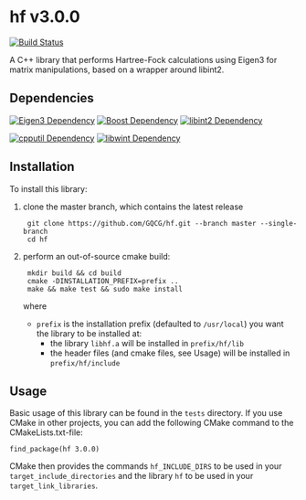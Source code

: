 # hf v3.0.0

[![Build Status](https://travis-ci.org/GQCG/hf.svg?branch=develop)](https://travis-ci.org/GQCG/hf)

A C++ library that performs Hartree-Fock calculations using Eigen3 for matrix manipulations, based on a wrapper around libint2.


## Dependencies
[![Eigen3 Dependency](https://img.shields.io/badge/Eigen-3.3.4+-000000.svg)](http://eigen.tuxfamily.org/index.php?title=Main_Page)
[![Boost Dependency](https://img.shields.io/badge/Boost-1.65.1+-000000.svg)](www.boost.org)
[![libint2 Dependency](https://img.shields.io/badge/libint-2.3.1+-000000.svg)](https://github.com/evaleev/libint)

[![cpputil Dependency](https://img.shields.io/badge/cpputil-1.2.1+-blue.svg)](https://github.com/GQCG/cpputil)
[![libwint Dependency](https://img.shields.io/badge/libwint-3.0.0+-blue.svg)](https://github.com/GQCG/libwint)


## Installation
To install this library:
1. clone the master branch, which contains the latest release

        git clone https://github.com/GQCG/hf.git --branch master --single-branch
        cd hf

2. perform an out-of-source cmake build:

        mkdir build && cd build
        cmake -DINSTALLATION_PREFIX=prefix ..
        make && make test && sudo make install

    where
    * `prefix` is the installation prefix (defaulted to `/usr/local`) you want the library to be installed at:
        * the library `libhf.a` will be installed in `prefix/hf/lib`
        * the header files (and cmake files, see Usage) will be installed in `prefix/hf/include`


## Usage
Basic usage of this library can be found in the `tests` directory. If you use CMake in other projects, you can add the following CMake command to the CMakeLists.txt-file:

    find_package(hf 3.0.0)

CMake then provides the commands `hf_INCLUDE_DIRS` to be used in your `target_include_directories` and the library `hf` to be used in your `target_link_libraries`.
